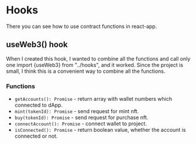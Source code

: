 # Hooks

There you can see how to use contract functions in react-app.

## useWeb3() hook

When I created this hook, I wanted to combine all the functions and call only one import {useWeb3} from "../hooks", and it worked. Since the project is small, I think this is a convenient way to combine all the functions.

### Functions

- `getAccounts(): Promise` - return array with wallet numbers which connected to dApp.
- `mint(tokenId): Promise` - send request for mint nft.
- `buy(tokenId): Promise` - send request for purchase nft.
- `connectAccount(): Promise` - connect wallet to project.
- `isConnected(): Promise` - return boolean value, whether the account is connected or not.
